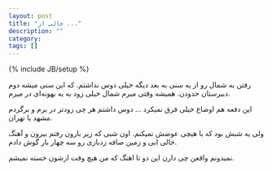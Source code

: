 ```yaml
---
layout: post
title: "خالی از ..."
description: ""
category: 
tags: []
---
```

{% include JB/setup %}

<p>
رفتن به شمال رو از یه سنی به بعد دیگه خیلی دوس نداشتم. که این سنی میشه دوم دبیرستان حدودن. همیشه وقتی میرم شمال خیلی زود به یه بهونه‌ای در میرم.
</p>

<p>
این دفعه هم اوضاع خیلی فرق نمیکرد ... دوس داشتم هر چی زودتر در برم و برگردم مشهد یا تهران.
</p>

<p>
ولی یه شبش بود که با هیچی عوضش نمیکنم. اون شبی که زیر بارون رفتم بیرون و آهنگ خالی ابی و زمین صافه زدبازی رو سه چهار بار گوش دادم. 
</p>

<p>
نمیدونم واقعن چی دارن این دو تا اهنگ که من هیچ وقت ازشون خسته نمیشم. 
</p>

